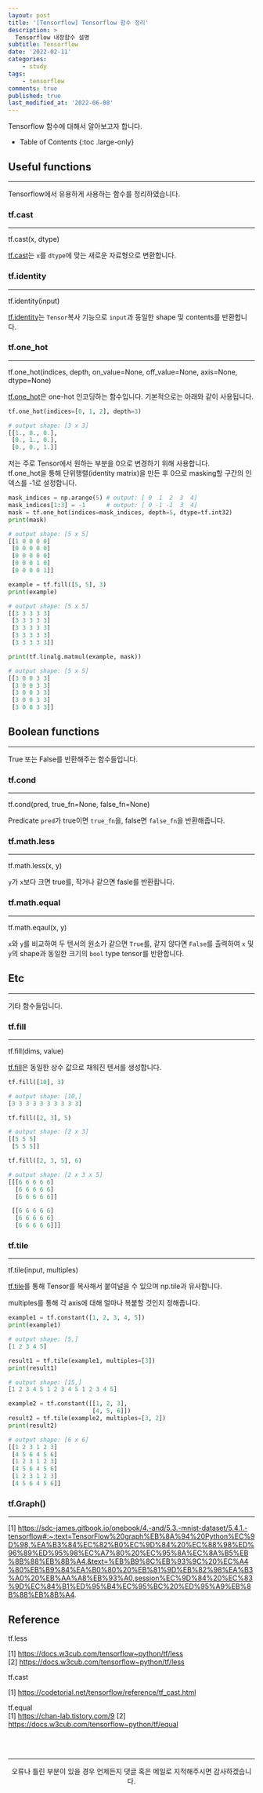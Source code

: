 ```yaml
---
layout: post
title: '[Tensorflow] Tensorflow 함수 정리'
description: >
  Tensorflow 내장함수 설명
subtitle: Tensorflow
date: '2022-02-11'
categories:
    - study
tags:
    - tensorflow
comments: true
published: true
last_modified_at: '2022-06-08'
---
```


Tensorflow 함수에 대해서 알아보고자 합니다.

- Table of Contents
{:toc .large-only}

## Useful functions

***

Tensorflow에서 유용하게 사용하는 함수를 정리하였습니다.

### tf.cast

***

tf.cast(x, dtype)

[tf.cast](#https://www.tensorflow.org/api_docs/python/tf/cast)는 `x`를 `dtype`에 맞는 새로운 자료형으로 변환합니다.


### tf.identity

***

tf.identity(input)

[tf.identity](#https://www.tensorflow.org/api_docs/python/tf/identity)는 `Tensor`복사 기능으로 `input`과 동일한 shape 및 contents를 반환합니다.

### tf.one_hot

***

tf.one_hot(indices, depth, on_value=None, off_value=None, axis=None, dtype=None)

[tf.one_hot](#https://www.tensorflow.org/api_docs/python/tf/one_hot)은 one-hot 인코딩하는 함수입니다. 기본적으로는 아래와 같이 사용됩니다.

~~~python
tf.one_hot(indices=[0, 1, 2], depth=3)

# output shape: [3 x 3]
[[1., 0., 0.],
 [0., 1., 0.],
 [0., 0., 1.]]
~~~

저는 주로 Tensor에서 원하는 부분을 0으로 변경하기 위해 사용합니다.   
tf.one_hot을 통해 단위행렬(identity matrix)을 만든 후 0으로 masking할 구간의 인덱스를 -1로 설정합니다.

~~~python
mask_indices = np.arange(5) # output: [ 0  1  2  3  4]
mask_indices[1:3] = -1      # output: [ 0 -1 -1  3  4]
mask = tf.one_hot(indices=mask_indices, depth=5, dtype=tf.int32)
print(mask)

# output shape: [5 x 5]
[[1 0 0 0 0]
 [0 0 0 0 0]
 [0 0 0 0 0]
 [0 0 0 1 0]
 [0 0 0 0 1]]

example = tf.fill([5, 5], 3)
print(example)

# output shape: [5 x 5]
[[3 3 3 3 3]
 [3 3 3 3 3]
 [3 3 3 3 3]
 [3 3 3 3 3]
 [3 3 3 3 3]]

print(tf.linalg.matmul(example, mask))

# output shape: [5 x 5]
[[3 0 0 3 3]
 [3 0 0 3 3]
 [3 0 0 3 3]
 [3 0 0 3 3]
 [3 0 0 3 3]]
~~~

## Boolean functions

***

True 또는 False를 반환해주는 함수들입니다.

### tf.cond

***

tf.cond(pred, true_fn=None, false_fn=None)

Predicate `pred`가 true이면 `true_fn`을, false면 `false_fn`을 반환해줍니다.

### tf.math.less

***

tf.math.less(x, y)

`y`가 `x`보다 크면 true를, 작거나 같으면 fasle를 반환홥니다.


### tf.math.equal

***

tf.math.eqaul(x, y)

`x`와 `y`를 비교하여 두 텐서의 원소가 같으면 `True`를, 같지 않다면 `False`를 출력하여 `x` 및 `y`의 shape과 동일한 크기의 `bool` type tensor를 반환합니다.


## Etc

***

기타 함수들입니다.

### tf.fill

***

tf.fill(dims, value)

[tf.fill](#https://www.tensorflow.org/api_docs/python/tf/fill)은 동일한 상수 값으로 채워진 텐서를 생성합니다.

~~~python
tf.fill([10], 3)

# output shape: [10,]
[3 3 3 3 3 3 3 3 3 3]

tf.fill([2, 3], 5)

# output shape: [2 x 3]
[[5 5 5]
 [5 5 5]]

tf.fill([2, 3, 5], 6)

# output shape: [2 x 3 x 5]
[[[6 6 6 6 6]
  [6 6 6 6 6]
  [6 6 6 6 6]]

 [[6 6 6 6 6]
  [6 6 6 6 6]
  [6 6 6 6 6]]]
~~~

### tf.tile

***

tf.tile(input, multiples)

[tf.tile](#https://www.tensorflow.org/api_docs/python/tf/tile)를 통해 Tensor를 복사해서 붙여널을 수 있으며 np.tile과 유사합니다.

multiples를 통해 각 axis에 대해 얼마나 복붙할 것인지 정해줍니다.

~~~python
example1 = tf.constant([1, 2, 3, 4, 5])
print(example1)

# output shape: [5,]
[1 2 3 4 5]

result1 = tf.tile(example1, multiples=[3])
print(result1)

# output shape: [15,]
[1 2 3 4 5 1 2 3 4 5 1 2 3 4 5]

example2 = tf.constant([[1, 2, 3],
                        [4, 5, 6]])
result2 = tf.tile(example2, multiples=[3, 2])
print(result2)

# output shape: [6 x 6]
[[1 2 3 1 2 3]
 [4 5 6 4 5 6]
 [1 2 3 1 2 3]
 [4 5 6 4 5 6]
 [1 2 3 1 2 3]
 [4 5 6 4 5 6]]
~~~

### tf.Graph()

***

[1] https://sdc-james.gitbook.io/onebook/4.-and/5.3.-mnist-dataset/5.4.1.-tensorflow#:~:text=TensorFlow%20graph%EB%8A%94%20Python%EC%9D%98,%EA%B3%84%EC%82%B0%EC%9D%84%20%EC%88%98%ED%96%89%ED%95%98%EC%A7%80%20%EC%95%8A%EC%8A%B5%EB%8B%88%EB%8B%A4.&text=%EB%B9%8C%EB%93%9C%20%EC%A4%80%EB%B9%84%EA%B0%80%20%EB%81%9D%EB%82%98%EA%B3%A0%20%EB%AA%A8%EB%93%A0,session%EC%9D%84%20%EC%83%9D%EC%84%B1%ED%95%B4%EC%95%BC%20%ED%95%A9%EB%8B%88%EB%8B%A4.


## Reference

tf.less

[1] https://docs.w3cub.com/tensorflow~python/tf/less  
[2] https://docs.w3cub.com/tensorflow~python/tf/less

tf.cast  

[1] https://codetorial.net/tensorflow/reference/tf_cast.html

tf.equal  
[1] https://chan-lab.tistory.com/9
[2] https://docs.w3cub.com/tensorflow~python/tf/equal

<br>
<br>

***

<center>오류나 틀린 부분이 있을 경우 언제든지 댓글 혹은 메일로 지적해주시면 감사하겠습니다.</center>